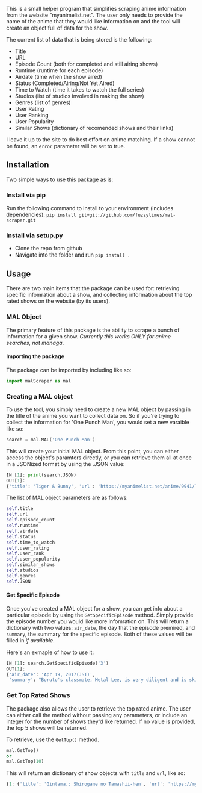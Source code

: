 This is a small helper program that simplifies scraping anime information from the website "myanimelist.net". The user only needs to provide the name of the anime that they would like information on and the tool will create an object full of data for the show.

The current list of data that is being stored is the following:
* Title
* URL
* Episode Count (both for completed and still airing shows)
* Runtime (runtime for each episode)
* Airdate (time when the show aired)
* Status (Completed/Airing/Not Yet Aired)
* Time to Watch (time it takes to watch the full series)
* Studios (list of studios involved in making the show)
* Genres (list of genres)
* User Rating
* User Ranking
* User Popularity
* Similar Shows (dictionary of recomended shows and their links)

I leave it up to the site to do best effort on anime matching. If a show cannot be found, an  `error` parameter will be set to true.

## Installation
Two simple ways to use this package as is:

### Install via pip
Run the following command to install to your environment (includes dependencies):
`pip install git+git://github.com/fuzzylimes/mal-scraper.git`

### Install via setup.py
* Clone the repo from github
* Navigate into the folder and run `pip install .`

## Usage
There are two main items that the package can be used for: retrieving specific infomration about a show, and collecting information about the top rated shows on the website (by its users).

### MAL Object
The primary feature of this package is the ability to scrape a bunch of information for a given show. *Currently this works ONLY for anime searches, not managa*.

#### Importing the package
The package can be imported by including like so:
```python
import malScraper as mal
```

### Creating a MAL object
To use the tool, you simply need to create a new MAL object by passing in the title of the anime you want to collect data on. So if you're trying to collect the information for 'One Punch Man', you would set a new varaible like so:
```python
search = mal.MAL('One Punch Man')
```

This will create your initial MAL object. From this point, you can either access the object's paramters directly, or you can retrieve them all at once in a JSONized format by using the .JSON value:
```python
IN [1]: print(search.JSON)
OUT[1]:
{'title': 'Tiger & Bunny', 'url': 'https://myanimelist.net/anime/9941/Tiger___Bunny', 'episode_count': '25', 'runtime': '24 min. per ep.', 'airdate': 'Apr 3, 2011 to Sep 18, 2011', 'status': 'Finished Airing', 'time_to_watch': '10 hours, 0 minutes', 'studios': ['Sunrise'], 'genres': ['Action', 'Mystery', 'Comedy', 'Super Power'], 'user_rating': '8.081 (scored by 52,114 users)', 'usr_rank': '#4602', 'user_popularity': None, 'similar_shows': {'Boku no Hero Academia': '/anime/31964/Boku_no_Hero_Academia', 'One Punch Man': '/anime/30276/One_Punch_Man', 'Samurai Flamenco': '/anime/19365/Samurai_Flamenco', 'Gatchaman Crowds': '/anime/18229/Gatchaman_Crowds', 'Darker than Black: Kuro no Keiyakusha': '/anime/2025/Darker_than_Black__Kuro_no_Keiyakusha', 'Zetman': '/anime/11837/Zetman', 'Witchblade': '/anime/935/Witchblade', 'GetBackers': '/anime/132/GetBackers', 'Heroman': '/anime/4334/Heroman', 'Ginga Kikoutai Majestic Prince': '/anime/15863/Ginga_Kikoutai_Majestic_Prince'}} 
```

The list of MAL object parameters are as follows:
```python
self.title
self.url
self.episode_count
self.runtime
self.airdate
self.status
self.time_to_watch
self.user_rating
self.user_rank
self.user_popularity
self.similar_shows
self.studios
self.genres
self.JSON 
```

#### Get Specific Episode
Once you've created a MAL object for a show, you can get info about a particular episode by using the `GetSpecificEpisode` method. Simply provide the episode number you would like more infomration on. This will return a dictionary with two values: `air_date`, the day that the episode premired, and `summary`, the summary for the specific episode. Both of these values will be filled in _if available_.

Here's an exmaple of how to use it:
```python
IN [1]: search.GetSpecificEpisode('3')
OUT[1]:
{'air_date': 'Apr 19, 2017(JST)',
 'summary': "Boruto's classmate, Metal Lee, is very diligent and is skilled at taijutsu. Unfortunately, he gets nervous easily and is unable to do his best when people are watching him. One day one of his classmates, Shikadai Nara,says something that enrages Metal, who attacks Shikadai the next day. Caught in the middle, Boruto notices that Metal's chakra is warped, just like Denki's.\n\n(Source: Crunchyroll)\n"}
```

### Get Top Rated Shows
The package also allows the user to retrieve the top rated anime. The user can either call the method without passing any parameters, or include an integer for the number of shows they'd like returned. If no value is provided, the top 5 shows will be returned.

To retrieve, use the `GetTop()` method.
```python
mal.GetTop()
or
mal.GetTop(10)
```

This will return an dictionary of show objects with `title` and `url`, like so:
```python
{1: {'title': 'Gintama.: Shirogane no Tamashii-hen', 'url': 'https://myanimelist.net/anime/36838/Gintama__Shirogane_no_Tamashii-hen'}, 2: {'title': 'Fullmetal Alchemist: Brotherhood', 'url': 'https://myanimelist.net/anime/5114/Fullmetal_Alchemist__Brotherhood'}, 3: {'title': 'Kimi no Na wa.', 'url': 'https://myanimelist.net/anime/32281/Kimi_no_Na_wa'}, 4: {'title': 'Gintama°', 'url': 'https://myanimelist.net/anime/28977/Gintama°'}, 5: {'title': 'Steins;Gate','url': 'https://myanimelist.net/anime/9253/Steins_Gate'}}
```
